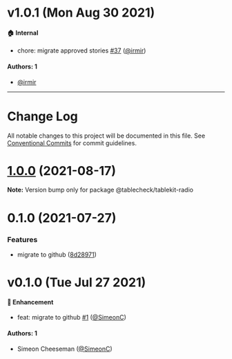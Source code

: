 # v1.0.1 (Mon Aug 30 2021)

#### 🏠 Internal

- chore: migrate approved stories [#37](https://github.com/tablecheck/tablekit/pull/37) ([@irmir](https://github.com/irmir))

#### Authors: 1

- [@irmir](https://github.com/irmir)

---

# Change Log

All notable changes to this project will be documented in this file.
See [Conventional Commits](https://conventionalcommits.org) for commit guidelines.

# [1.0.0](https://github.com/tablecheck/tablekit/compare/@tablecheck/tablekit-radio@0.1.0...@tablecheck/tablekit-radio@1.0.0) (2021-08-17)

**Note:** Version bump only for package @tablecheck/tablekit-radio





# 0.1.0 (2021-07-27)


### Features

* migrate to github ([8d28971](https://github.com/tablecheck/tablekit/commit/8d28971175010fcb2a3cd9c48a749e7af1bdc9f9))





# v0.1.0 (Tue Jul 27 2021)

#### 🚀 Enhancement

- feat: migrate to github [#1](https://github.com/tablecheck/tablekit/pull/1) ([@SimeonC](https://github.com/SimeonC))

#### Authors: 1

- Simeon Cheeseman ([@SimeonC](https://github.com/SimeonC))
